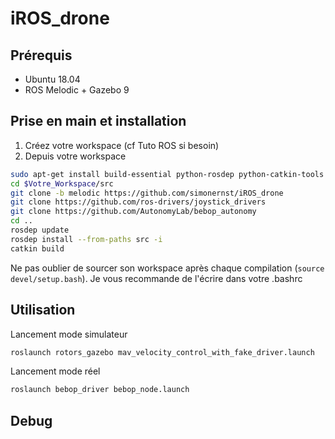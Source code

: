# iROS_drone

## Prérequis

- Ubuntu 18.04
- ROS Melodic + Gazebo 9

## Prise en main et installation

1. Créez votre workspace (cf Tuto ROS si besoin)
2. Depuis votre workspace

```bash
sudo apt-get install build-essential python-rosdep python-catkin-tools
cd $Votre_Workspace/src
git clone -b melodic https://github.com/simonernst/iROS_drone
git clone https://github.com/ros-drivers/joystick_drivers
git clone https://github.com/AutonomyLab/bebop_autonomy
cd ..
rosdep update
rosdep install --from-paths src -i
catkin build
```

Ne pas oublier de sourcer son workspace après chaque compilation (```source devel/setup.bash```). Je vous recommande de l'écrire dans votre .bashrc

## Utilisation


Lancement mode simulateur
```bash
roslaunch rotors_gazebo mav_velocity_control_with_fake_driver.launch
```
Lancement mode réel
```bash
roslaunch bebop_driver bebop_node.launch
```

## Debug
